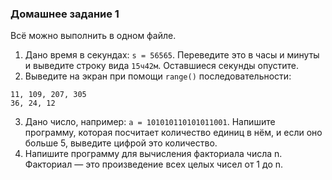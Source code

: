 ### Домашнее задание 1
Всё можно выполнить в одном файле.  
1. Дано время в секундах: `s = 56565`. Переведите это в часы и минуты и выведите строку вида `15ч42м`. Оставшиеся секунды опустите.  
2. Выведите на экран при помощи `range()` последовательности:  
```
11, 109, 207, 305
36, 24, 12
```
3. Дано число, например: `a = 101010110101011001`. Напишите программу, которая посчитает количество единиц в нём, и если оно больше 5, выведите цифрой это количество.  
4. Напишите программу для вычисления факториала числа n. Факториал — это произведение всех целых чисел от 1 до n.

